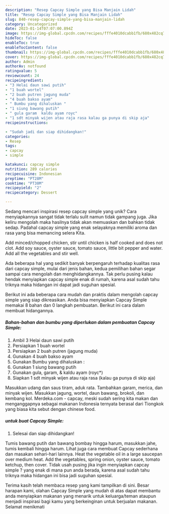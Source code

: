 ```yaml
---
description: "Resep Capcay Simple yang Bisa Manjain Lidah"
title: "Resep Capcay Simple yang Bisa Manjain Lidah"
slug: 840-resep-capcay-simple-yang-bisa-manjain-lidah
category: Uncategorized
date: 2023-01-14T07:07:00.894Z
image: https://img-global.cpcdn.com/recipes/fffe4010dcabb1fb/680x482cq70/capcay-simple-foto-resep-utama.jpg
hideToc: false
enableToc: true
enableTocContent: false
thumbnail: https://img-global.cpcdn.com/recipes/fffe4010dcabb1fb/680x482cq70/capcay-simple-foto-resep-utama.jpg
cover: https://img-global.cpcdn.com/recipes/fffe4010dcabb1fb/680x482cq70/capcay-simple-foto-resep-utama.jpg
author: Admin
authorAv: notfound
ratingvalue: 5
reviewcount: 24
recipeingredient:
- "3 Helai daun sawi putih"
- "1 buah wortel"
- "2 buah putren jagung muda"
- "4 buah bakso ayam"
- " Bumbu yang dihaluskan "
- "1 siung bawang putih"
- " gula garam  kaldu ayam royc"
- "1 sdt minyak wijen atau raja rasa kalau ga punya di skip aja"
recipeinstructions:

- "Sudah jadi dan siap dihidangkan!"
categories:
- Resep
tags:
- capcay
- simple

katakunci: capcay simple 
nutrition: 289 calories
recipecuisine: Indonesian
preptime: "PT28M"
cooktime: "PT30M"
recipeyield: "2"
recipecategory: Dessert

---
```





Sedang mencari inspirasi resep capcay simple yang unik? Cara menyiapkannya sangat tidak terlalu sulit namun tidak gampang juga. Jika keliru mengolah maka hasilnya tidak akan memuaskan dan bahkan tidak sedap. Padahal capcay simple yang enak selayaknya memiliki aroma dan rasa yang bisa memancing selera Kita.





Add minced/chopped chicken, stir until chicken is half cooked and does not clot. Add soy sauce, oyster sauce, tomato sauce, little bit pepper and water. Add all the vegetables and stir well.

Ada beberapa hal yang sedikit banyak berpengaruh terhadap kualitas rasa dari capcay simple, mulai dari jenis bahan, kedua pemilihan bahan segar sampai cara mengolah dan menghidangkannya. Tak perlu pusing kalau hendak menyiapkan capcay simple enak di rumah, karena asal sudah tahu triknya maka hidangan ini dapat jadi suguhan spesial.






Berikut ini ada beberapa cara mudah dan praktis dalam mengolah capcay simple yang siap dikreasikan. Anda bisa menyiapkan Capcay Simple memakai 8 bahan dan 0 langkah pembuatan. Berikut ini cara dalam membuat hidangannya.

<!--inarticleads1-->

##### Bahan-bahan dan bumbu yang diperlukan dalam pembuatan Capcay Simple:

1. Ambil 3 Helai daun sawi putih
1. Persiapkan 1 buah wortel
1. Persiapkan 2 buah putren (jagung muda)
1. Gunakan 4 buah bakso ayam
1. Gunakan  Bumbu yang dihaluskan :
1. Gunakan 1 siung bawang putih
1. Gunakan  gula, garam, &amp; kaldu ayam (royc*)
1. Siapkan 1 sdt minyak wijen atau raja rasa (kalau ga punya di skip aja)


Masukkan udang dan saus tiram, aduk rata. Tambahkan garam, merica, dan minyak wijen. Masukkan jagung, wortel, daun bawang, brokoli, dan kembang kol. Merdeka.com - capcay, meski sudah sering kita makan dan menganggapnya sebagai makanan Indonesia ternyata berasal dari Tiongkok yang biasa kita sebut dengan chinese food. 

<!--inarticleads2-->

#####  untuk buat Capcay Simple:


1. Selesai dan siap dihidangkan!

Tumis bawang putih dan bawang bombay hingga harum, masukkan jahe, tumis kembali hingga harum. Lihat juga cara membuat Capcay sederhana dan masakan sehari-hari lainnya. Heat the vegetable oil in a large saucepan over medium heat. Add the vegetables, spring onion, oyster sauce, tomato ketchup, then cover. Tidak usah pusing jika ingin menyiapkan capcay simple ? yang enak di mana pun anda berada, karena asal sudah tahu triknya maka hidangan ini bisa jadi suguhan spesial. 

Terima kasih telah membaca resep yang kami tampilkan di sini. Besar harapan kami, olahan Capcay Simple yang mudah di atas dapat membantu anda menyiapkan makanan yang menarik untuk keluarga/teman ataupun menjadi inspirasi bagi kamu yang berkeinginan untuk berjualan makanan. Selamat menikmati
